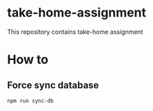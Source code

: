 # take-home-assignment
This repository contains take-home assignment

# How to
## Force sync database
```
npm run sync-db
```